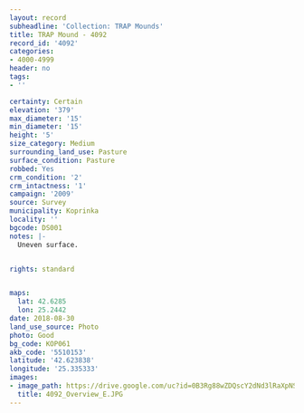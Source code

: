 ```yaml
---
layout: record
subheadline: 'Collection: TRAP Mounds'
title: TRAP Mound - 4092
record_id: '4092'
categories:
- 4000-4999
header: no
tags:
- ''

certainty: Certain
elevation: '379'
max_diameter: '15'
min_diameter: '15'
height: '5'
size_category: Medium
surrounding_land_use: Pasture
surface_condition: Pasture
robbed: Yes
crm_condition: '2'
crm_intactness: '1'
campaign: '2009'
source: Survey
municipality: Koprinka
locality: ''
bgcode: DS001
notes: |-
  Uneven surface.


rights: standard


maps:
  lat: 42.6285
  lon: 25.2442
date: 2018-08-30
land_use_source: Photo
photo: Good
bg_code: КОР061
akb_code: '5510153'
latitude: '42.623838'
longitude: '25.335333'
images:
- image_path: https://drive.google.com/uc?id=0B3Rg88wZDQscY2dNd3lRaXpNSGM
  title: 4092_Overview_E.JPG
---
```

